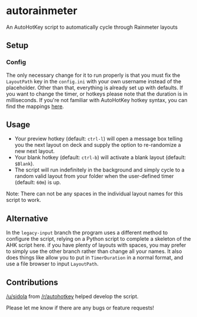 # autorainmeter

An AutoHotKey script to automatically cycle through Rainmeter layouts

## Setup

### Config

The only necessary change for it to run properly is that you must fix the `LayoutPath` key in the `config.ini`
with your own username instead of the placeholder. Other than that, everything is already set up with defaults.
If you want to change the timer, or hotkeys please note that the duration is in milliseconds. If you're not
familiar with AutoHotKey hotkey syntax, you can find the mappings [here](https://www.autohotkey.com/docs/KeyList.htm).

## Usage

* Your preview hotkey (default: `ctrl-l`) will open a message box telling you the next layout on deck and supply the option to re-randomize a new next layout.
* Your blank hotkey (default: `ctrl-b`) will activate a blank layout (default: `$Blank`).
* The script will run indefinitely in the background and simply cycle to a random valid layout from your folder when the user-defined timer
(default: `60m`) is up.

Note: There can not be any spaces in the individual layout names for this script to work.

## Alternative

In the `legacy-input` branch the program uses a different method to configure the script, relying on a Python script to
complete a skeleton of the AHK script here. if you have plenty of layouts with spaces, you may prefer to simply use
the other branch rather than change all your names. It also does things like allow you to put in `TimerDuration` in
a normal format, and use a file browser to input `LayoutPath`.

## Contributions

[/u/sidola](https://www.reddit.com/user/sidola) from [/r/autohotkey](https://www.reddit.com/r/autohotkey) helped develop the script.

Please let me know if there are any bugs or feature requests!